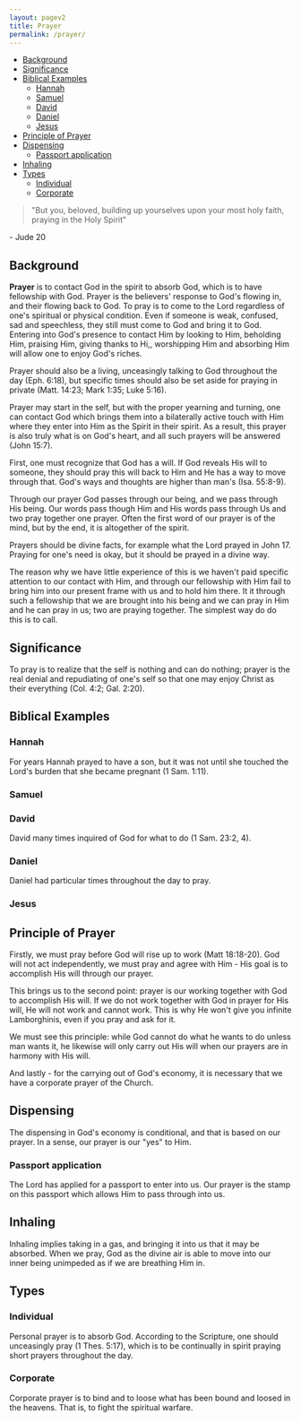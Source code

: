 ```yaml
---
layout: pagev2
title: Prayer
permalink: /prayer/
---
```

- [Background](#background)
- [Significance](#significance)
- [Biblical Examples](#biblical-examples)
  - [Hannah](#hannah)
  - [Samuel](#samuel)
  - [David](#david)
  - [Daniel](#daniel)
  - [Jesus](#jesus)
- [Principle of Prayer](#principle-of-prayer)
- [Dispensing](#dispensing)
  - [Passport application](#passport-application)
- [Inhaling](#inhaling)
- [Types](#types)
  - [Individual](#individual)
  - [Corporate](#corporate)

>"But you, beloved, building up yourselves upon your most holy faith, praying in the Holy Spirit"

\- Jude 20

## Background

**Prayer** is to contact God in the spirit to absorb God, which is to have fellowship with God. Prayer is the believers' response to God's flowing in, and their flowing back to God. To pray is to come to the Lord regardless of one's spiritual or physical condition. Even if someone is weak, confused, sad and speechless, they still must come to God and bring it to God. Entering into God's presence to contact Him by looking to Him, beholding Him, praising Him, giving thanks to Hi,, worshipping Him and absorbing Him will allow one to enjoy God's riches.

Prayer should also be a living, unceasingly talking to God throughout the day (Eph. 6:18), but specific times should also be set aside for praying in private (Matt. 14:23; Mark 1:35; Luke 5:16).

Prayer may start in the self, but with the proper yearning and turning, one can contact God which brings them into a bilaterally active touch with Him where they enter into Him as the Spirit in their spirit. As a result, this prayer is also truly what is on God's heart, and all such prayers will be answered (John 15:7).

First, one must recognize that God has a will. If God reveals His will to someone, they should pray this will back to Him and He has a way to move through that. God's ways and thoughts are higher than man's (Isa. 55:8-9).

Through our prayer God passes through our being, and we pass through His being. Our words pass though Him and His words pass through Us and two pray together one prayer. Often the first word of our prayer is of the mind, but by the end, it is altogether of the spirit.

Prayers should be divine facts, for example what the Lord prayed in John 17. Praying for one's need is okay, but it should be prayed in a divine way. 

The reason why we have little experience of this is we haven't paid specific attention to our contact with Him, and through our fellowship with Him fail to bring him into our present frame with us and to hold him there. It it through such a fellowship that we are brought into his being and we can pray in Him and he can pray in us; two are praying together. The simplest way do do this is to call.

## Significance

To pray is to realize that the self is nothing and can do nothing; prayer is the real denial and repudiating of one's self so that one may enjoy Christ as their everything (Col. 4:2; Gal. 2:20).

## Biblical Examples

### Hannah

For years Hannah prayed to have a son, but it was not until she touched the Lord's burden that she became pregnant (1 Sam. 1:11).  

### Samuel

### David

David many times inquired of God for what to do (1 Sam. 23:2, 4). 

### Daniel

Daniel had particular times throughout the day to pray.

### Jesus

## Principle of Prayer

Firstly, we must pray before God will rise up to work (Matt 18:18-20). God will not act independently, we must pray and agree with Him - His goal is to accomplish His will through our prayer.

This brings us to the second point: prayer is our working together with God to accomplish His will. If we do not work together with God in prayer for His will, He will not work and cannot work. This is why He won't give you infinite Lamborghinis, even if you pray and ask for it.

We must see this principle: while God cannot do what he wants to do unless man wants it, he likewise will only carry out His will when our prayers are in harmony with His will.

And lastly - for the carrying out of God's economy, it is necessary that we have a corporate prayer of the Church. 

## Dispensing

The dispensing in God's economy is conditional, and that is based on our prayer. In a sense, our prayer is our "yes" to Him. 

### Passport application

The Lord has applied for a passport to enter into us. Our prayer is the stamp on this passport which allows Him to pass through into us.

## Inhaling

Inhaling implies taking in a gas, and bringing it into us that it may be absorbed. When we pray, God as the divine air is able to move into our inner being unimpeded as if we are breathing Him in.

## Types

### Individual

Personal prayer is to absorb God. According to the Scripture, one should unceasingly pray (1 Thes. 5:17), which is to be continually in spirit praying short prayers throughout the day.

### Corporate

Corporate prayer is to bind and to loose what has been bound and loosed in the heavens. That is, to fight the spiritual warfare.